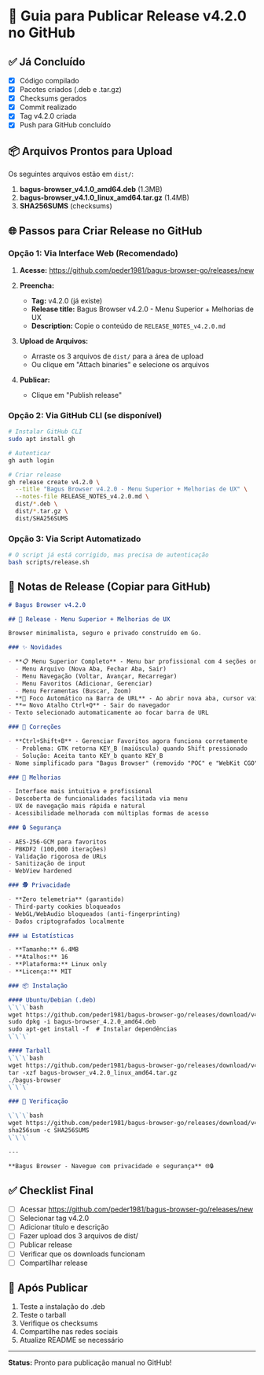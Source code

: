 # 🚀 Guia para Publicar Release v4.2.0 no GitHub

## ✅ Já Concluído

- [x] Código compilado
- [x] Pacotes criados (.deb e .tar.gz)
- [x] Checksums gerados
- [x] Commit realizado
- [x] Tag v4.2.0 criada
- [x] Push para GitHub concluído

## 📦 Arquivos Prontos para Upload

Os seguintes arquivos estão em `dist/`:

1. **bagus-browser_v4.1.0_amd64.deb** (1.3MB)
2. **bagus-browser_v4.1.0_linux_amd64.tar.gz** (1.4MB)
3. **SHA256SUMS** (checksums)

## 🌐 Passos para Criar Release no GitHub

### Opção 1: Via Interface Web (Recomendado)

1. **Acesse:** https://github.com/peder1981/bagus-browser-go/releases/new

2. **Preencha:**
   - **Tag:** v4.2.0 (já existe)
   - **Release title:** Bagus Browser v4.2.0 - Menu Superior + Melhorias de UX
   - **Description:** Copie o conteúdo de `RELEASE_NOTES_v4.2.0.md`

3. **Upload de Arquivos:**
   - Arraste os 3 arquivos de `dist/` para a área de upload
   - Ou clique em "Attach binaries" e selecione os arquivos

4. **Publicar:**
   - Clique em "Publish release"

### Opção 2: Via GitHub CLI (se disponível)

```bash
# Instalar GitHub CLI
sudo apt install gh

# Autenticar
gh auth login

# Criar release
gh release create v4.2.0 \
  --title "Bagus Browser v4.2.0 - Menu Superior + Melhorias de UX" \
  --notes-file RELEASE_NOTES_v4.2.0.md \
  dist/*.deb \
  dist/*.tar.gz \
  dist/SHA256SUMS
```

### Opção 3: Via Script Automatizado

```bash
# O script já está corrigido, mas precisa de autenticação
bash scripts/release.sh
```

## 📝 Notas de Release (Copiar para GitHub)

```markdown
# Bagus Browser v4.2.0

## 🎉 Release - Menu Superior + Melhorias de UX

Browser minimalista, seguro e privado construído em Go.

### ✨ Novidades

- **📋 Menu Superior Completo** - Menu bar profissional com 4 seções organizadas
  - Menu Arquivo (Nova Aba, Fechar Aba, Sair)
  - Menu Navegação (Voltar, Avançar, Recarregar)
  - Menu Favoritos (Adicionar, Gerenciar)
  - Menu Ferramentas (Buscar, Zoom)
- **🎯 Foco Automático na Barra de URL** - Ao abrir nova aba, cursor vai direto para a barra
- **⌨️ Novo Atalho Ctrl+Q** - Sair do navegador
- Texto selecionado automaticamente ao focar barra de URL

### 🐛 Correções

- **Ctrl+Shift+B** - Gerenciar Favoritos agora funciona corretamente
  - Problema: GTK retorna KEY_B (maiúscula) quando Shift pressionado
  - Solução: Aceita tanto KEY_b quanto KEY_B
- Nome simplificado para "Bagus Browser" (removido "POC" e "WebKit CGO")

### 🎨 Melhorias

- Interface mais intuitiva e profissional
- Descoberta de funcionalidades facilitada via menu
- UX de navegação mais rápida e natural
- Acessibilidade melhorada com múltiplas formas de acesso

### 🔒 Segurança

- AES-256-GCM para favoritos
- PBKDF2 (100,000 iterações)
- Validação rigorosa de URLs
- Sanitização de input
- WebView hardened

### 🕵️ Privacidade

- **Zero telemetria** (garantido)
- Third-party cookies bloqueados
- WebGL/WebAudio bloqueados (anti-fingerprinting)
- Dados criptografados localmente

### 📊 Estatísticas

- **Tamanho:** 6.4MB
- **Atalhos:** 16
- **Plataforma:** Linux only
- **Licença:** MIT

### 📦 Instalação

#### Ubuntu/Debian (.deb)
\`\`\`bash
wget https://github.com/peder1981/bagus-browser-go/releases/download/v4.2.0/bagus-browser_4.2.0_amd64.deb
sudo dpkg -i bagus-browser_4.2.0_amd64.deb
sudo apt-get install -f  # Instalar dependências
\`\`\`

#### Tarball
\`\`\`bash
wget https://github.com/peder1981/bagus-browser-go/releases/download/v4.2.0/bagus-browser_v4.2.0_linux_amd64.tar.gz
tar -xzf bagus-browser_v4.2.0_linux_amd64.tar.gz
./bagus-browser
\`\`\`

### 🔐 Verificação

\`\`\`bash
wget https://github.com/peder1981/bagus-browser-go/releases/download/v4.2.0/SHA256SUMS
sha256sum -c SHA256SUMS
\`\`\`

---

**Bagus Browser - Navegue com privacidade e segurança** 🌐🔒
```

## ✅ Checklist Final

- [ ] Acessar https://github.com/peder1981/bagus-browser-go/releases/new
- [ ] Selecionar tag v4.2.0
- [ ] Adicionar título e descrição
- [ ] Fazer upload dos 3 arquivos de dist/
- [ ] Publicar release
- [ ] Verificar que os downloads funcionam
- [ ] Compartilhar release

## 🎊 Após Publicar

1. Teste a instalação do .deb
2. Teste o tarball
3. Verifique os checksums
4. Compartilhe nas redes sociais
5. Atualize README se necessário

---

**Status:** Pronto para publicação manual no GitHub!
